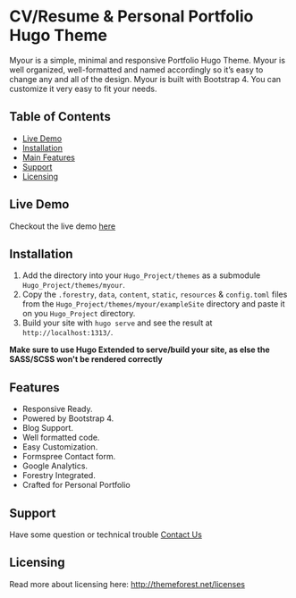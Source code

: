 <h1>CV/Resume & Personal Portfolio Hugo Theme</h1>

Myour is a simple, minimal and responsive Portfolio Hugo Theme. Myour is well organized, well-formatted and named accordingly so it’s easy to change any and all of the design. Myour is built with Bootstrap 4. You can customize it very easy to fit your needs.

## Table of Contents

- [Live Demo](#live-demo)
- [Installation](#installation)
- [Main Features](#features)
- [Support](#support)
- [Licensing](#licensing)

## Live Demo

Checkout the live demo [here](https://myour-hugo.netlify.com/)

## Installation

1. Add the directory into your `Hugo_Project/themes` as a submodule `Hugo_Project/themes/myour`.
2. Copy the `.forestry`, `data`, `content`, `static`, `resources` & `config.toml` files from the `Hugo_Project/themes/myour/exampleSite` directory and paste it on you `Hugo_Project` directory.
3. Build your site with `hugo serve` and see the result at `http://localhost:1313/`.

**Make sure to use Hugo Extended to serve/build your site, as else the SASS/SCSS won't be rendered correctly**

## Features

- Responsive Ready.
- Powered by Bootstrap 4.
- Blog Support.
- Well formatted code.
- Easy Customization.
- Formspree Contact form.
- Google Analytics.
- Forestry Integrated.
- Crafted for Personal Portfolio

## Support

Have some question or technical trouble [Contact Us](https://bslthemes.com/support/)

## Licensing

Read more about licensing here: http://themeforest.net/licenses
